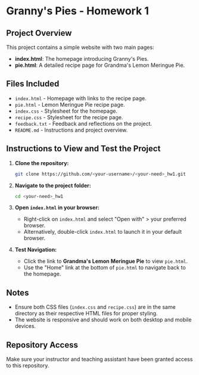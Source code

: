 # Granny's Pies - Homework 1

## Project Overview
This project contains a simple website with two main pages:
- **index.html**: The homepage introducing Granny's Pies.
- **pie.html**: A detailed recipe page for Grandma's Lemon Meringue Pie.

## Files Included
- `index.html` - Homepage with links to the recipe page.
- `pie.html` - Lemon Meringue Pie recipe page.
- `index.css` - Stylesheet for the homepage.
- `recipe.css` - Stylesheet for the recipe page.
- `feedback.txt` - Feedback and reflections on the project.
- `README.md` - Instructions and project overview.

## Instructions to View and Test the Project
1. **Clone the repository:**  
   ```bash
   git clone https://github.com/<your-username>/<your-need>_hw1.git
   ```
2. **Navigate to the project folder:**  
   ```bash
   cd <your-need>_hw1
   ```
3. **Open `index.html` in your browser:**  
   - Right-click on `index.html` and select "Open with" > your preferred browser.
   - Alternatively, double-click `index.html` to launch it in your default browser.

4. **Test Navigation:**  
   - Click the link to **Grandma's Lemon Meringue Pie** to view `pie.html`.
   - Use the "Home" link at the bottom of `pie.html` to navigate back to the homepage.

## Notes
- Ensure both CSS files (`index.css` and `recipe.css`) are in the same directory as their respective HTML files for proper styling.
- The website is responsive and should work on both desktop and mobile devices.

## Repository Access
Make sure your instructor and teaching assistant have been granted access to this repository.
